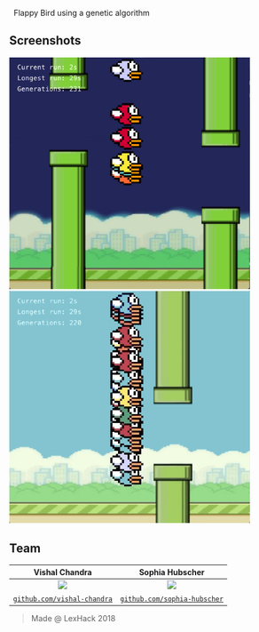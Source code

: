 &nbsp; Flappy Bird using a genetic algorithm

## Screenshots
<img src="res/readme/screenShot.png" width=434> <img src="res/readme/gif.gif" width=434>

## Team
| **Vishal Chandra** | **Sophia Hubscher** |
| :---: | :---:|
| <img src="https://avatars1.githubusercontent.com/u/32851317?s=400&u=0b582ad080ce6a3e9488a0478532e5e13fd3939e&v=4" width=200> | <img src="https://avatars3.githubusercontent.com/u/33038334?s=400&v=4" width=200> |
| <a href="http://github.com/vishal-chandra" target="_blank">`github.com/vishal-chandra`</a> | <a href="http://github.com/sophia-hubscher" target="_blank">`github.com/sophia-hubscher`</a>|
>Made @ LexHack 2018
